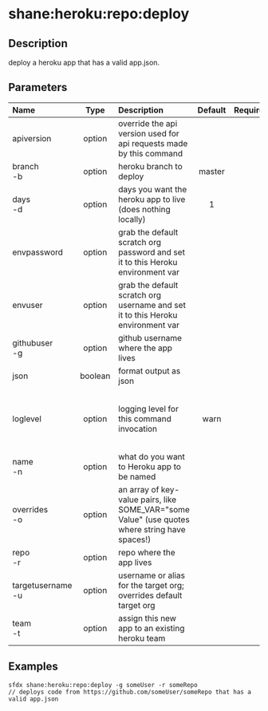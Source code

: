 <!-- This file has been generated with command 'sfdx hardis:doc:plugin:generate'. Please do not update it manually or it may be overwritten -->
# shane:heroku:repo:deploy

## Description

deploy a heroku app that has a valid app.json.  

## Parameters

|Name|Type|Description|Default|Required|Options|
|:---|:--:|:----------|:-----:|:------:|:-----:|
|apiversion|option|override the api version used for api requests made by this command||||
|branch<br/>-b|option|heroku branch to deploy|master|||
|days<br/>-d|option|days you want the heroku app to live (does nothing locally)|1|||
|envpassword|option|grab the default scratch org password and set it to this Heroku environment var||||
|envuser|option|grab the default scratch org username and set it to this Heroku environment var||||
|githubuser<br/>-g|option|github username where the app lives||||
|json|boolean|format output as json||||
|loglevel|option|logging level for this command invocation|warn||trace<br/>debug<br/>info<br/>warn<br/>error<br/>fatal|
|name<br/>-n|option|what do you want to Heroku app to be named||||
|overrides<br/>-o|option|an array of key-value pairs, like SOME_VAR="some Value" (use quotes where string have spaces!)||||
|repo<br/>-r|option|repo where the app lives||||
|targetusername<br/>-u|option|username or alias for the target org; overrides default target org||||
|team<br/>-t|option|assign this new app to an existing heroku team||||

## Examples

```shell
sfdx shane:heroku:repo:deploy -g someUser -r someRepo
// deploys code from https://github.com/someUser/someRepo that has a valid app.json

```



